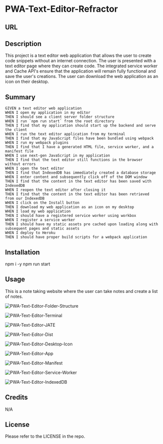 # PWA-Text-Editor-Refractor

## URL


## Description

This project is a text editor web application that allows the user to create code snippets without an internet connection.
The user is presented with a text editor page where they can create code.
The integrated service worker and Cache API's ensure that the application will remain fully functional and save the user's creations.
The user can download the web application as an icon on their desktop.

## Summary

```
GIVEN a text editor web application
WHEN I open my application in my editor
THEN I should see a client server folder structure
WHEN I run `npm run start` from the root directory
THEN I find that my application should start up the backend and serve the client
WHEN I run the text editor application from my terminal
THEN I find that my JavaScript files have been bundled using webpack
WHEN I run my webpack plugins
THEN I find that I have a generated HTML file, service worker, and a manifest file
WHEN I use next-gen JavaScript in my application
THEN I find that the text editor still functions in the browser without errors
WHEN I open the text editor
THEN I find that IndexedDB has immediately created a database storage
WHEN I enter content and subsequently click off of the DOM window
THEN I find that the content in the text editor has been saved with IndexedDB
WHEN I reopen the text editor after closing it
THEN I find that the content in the text editor has been retrieved from our IndexedDB
WHEN I click on the Install button
THEN I download my web application as an icon on my desktop
WHEN I load my web application
THEN I should have a registered service worker using workbox
WHEN I register a service worker
THEN I should have my static assets pre cached upon loading along with subsequent pages and static assets
WHEN I deploy to Heroku
THEN I should have proper build scripts for a webpack application
```

## Installation

npm i -y
npm run start

## Usage

This is a note taking website where the user can take notes and create a list of notes.

![PWA-Text-Editor-Folder-Structure](assets/images/PWA-Text-Editor-Folder-Structure.JPG)

![PWA-Text-Editor-Terminal](assets/images/PWA-Text-Editor-Terminal.JPG)

![PWA-Text-Editor-JATE](assets/images/PWA-Text-Editor-JATE.JPG)

![PWA-Text-Editor-Dist](assets/images/PWA-Text-Editor-Dist.JPG)

![PWA-Text-Editor-Desktop-Icon](assets/images/PWA-Text-Editor-Desktop-Icon.JPG)

![PWA-Text-Editor-App](assets/images/PWA-Text-Editor-App.JPG)

![PWA-Text-Editor-Manifest](assets/images/PWA-Text-Editor-Mainfest.JPG)

![PWA-Text-Editor-Service-Worker](assets/images/PWA-Text-Editor-Service-Worker.JPG)

![PWA-Text-Editor-IndexedDB](assets/images/PWA-Text-Editor-IndexedDB.JPG)

## Credits

N/A

## License

Please refer to the LICENSE in the repo.
